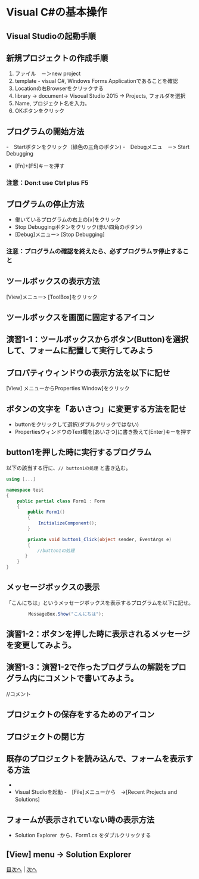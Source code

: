 # Visual C#の基本操作
## Visual Studioの起動手順



## 新規プロジェクトの作成手順
1.	 ファイル　－＞new project 
2.	 template - visual C#, Windows Forms Applicationであることを確認
3.	 Locationの右Browserをクリックする
4.	 library -> document-> Visoual Studio 2015 -> Projects, フォルダを選択
5.	 Name, プロジェクト名を入力。
6.	 OKボタンをクリック

## プログラムの開始方法
-　Startボタンをクリック（緑色の三角のボタン)
-　Debugメニュ　－> Start Debugging
- [Fn]+[F5]キーを押す

### 注意：Don:t use Ctrl plus F5

## プログラムの停止方法
- 働いているプログラムの右上の[x]をクリック　
- Stop Debuggingボタンをクリック(赤い四角のボタン)
- [Debug]メニュー> [Stop Debugging]

### 注意：プログラムの確認を終えたら、必ずプログラムヲ停止すること

## ツールボックスの表示方法
 [View]メニュー> [ToolBox]をクリック


## ツールボックスを画面に固定するアイコン



## 演習1-1：ツールボックスからボタン(Button)を選択して、フォームに配置して実行してみよう



## プロパティウィンドウの表示方法を以下に記せ
[View] メニューからProperties Window]をクリック


## ボタンの文字を「あいさつ」に変更する方法を記せ

- buttonをクリックして選択(ダブルクリックではない)
- PropertiesウィンドウのText欄を[あいさつ]に書き換えて[Enter]キーを押す

## button1を押した時に実行するプログラム
以下の該当する行に、`// button1の処理` と書き込む。

```cs
using [...]

namespace test
{
    public partial class Form1 : Form
    {
        public Form1()
        {
            InitializeComponent();
        }

        private void button1_Click(object sender, EventArgs e)
        {
　　　　　　　//button1の処理
       }
    }
}
```

## メッセージボックスの表示
「こんにちは」というメッセージボックスを表示するプログラムを以下に記せ。

```cs
　　　　　MessageBox.Show("こんにちは");
```
 
## 演習1-2：ボタンを押した時に表示されるメッセージを変更してみよう。



## 演習1-3：演習1-2で作ったプログラムの解説をプログラム内にコメントで書いてみよう。

//コメント

## プロジェクトの保存をするためのアイコン



## プロジェクトの閉じ方



## 既存のプロジェクトを読み込んで、フォームを表示する方法
-
- Visual Studioを起動
-　[File]メニューから　->[Recent Projects and Solutions]
　
## フォームが表示されていない時の表示方法
- Solution Explorer  から、Form1.cs をダブルクリックする

[View] menu -> Solution Explorer
---

[目次へ](README.md#%E7%9B%AE%E6%AC%A1) | [次へ](README.md#%E3%83%97%E3%83%AD%E3%82%B0%E3%83%A9%E3%83%9F%E3%83%B3%E3%82%B0%E3%81%AE%E8%82%9D)
